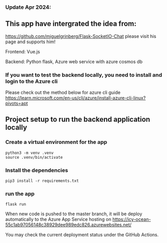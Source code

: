 ### Update Apr 2024:
## This app have intergrated the idea from:
<https://github.com/miguelgrinberg/Flask-SocketIO-Chat>
please visit his page and supports him!

Frontend: Vue.js

Backend: Python flask, Azure web service with azure cosmos db

### If you want to test the backend locally, you need to install and login to the Azure cli
Please check out the method below for azure cli guide
<https://learn.microsoft.com/en-us/cli/azure/install-azure-cli-linux?pivots=apt>


## Project setup to run the backend application locally

### Create a virtual environment for the app

```
python3 -m venv .venv
source .venv/bin/activate
```

### Install the dependencies

```
pip3 install -r requirements.txt
```

### run the app

```
flask run
```

When new code is pushed to the master branch, it will be deploy automatically to the Azure App Service hosting on <https://icy-ocean-55c1ab97056148c38929dee989edc826.azurewebsites.net/>

You may check the current deployment status under the GitHub Actions.
